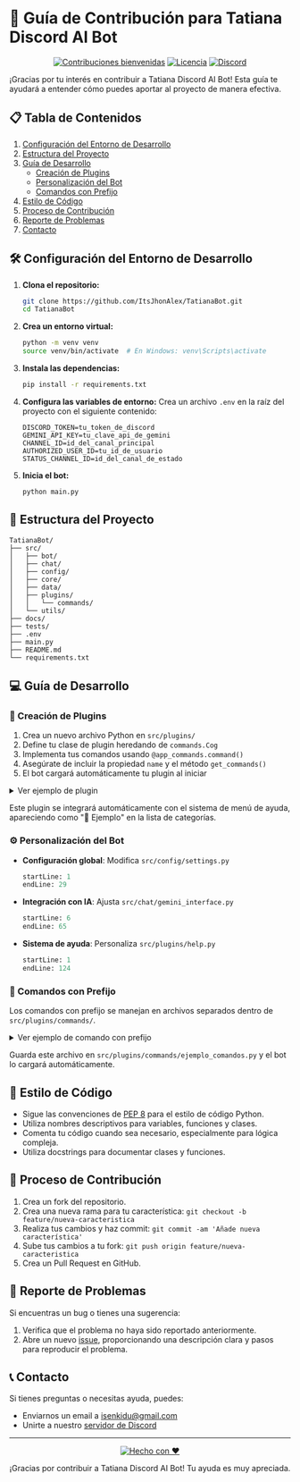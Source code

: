 # 🤝 Guía de Contribución para Tatiana Discord AI Bot

<div align="center">

[![Contribuciones bienvenidas](https://img.shields.io/badge/contribuciones-bienvenidas-brightgreen.svg?style=flat)](https://github.com/ItsJhonAlex/TatianaBot/issues)
[![Licencia](https://img.shields.io/badge/licencia-MIT-blue.svg)](https://opensource.org/licenses/MIT)
[![Discord](https://img.shields.io/discord/1276749747339661332?color=7289DA&logo=discord&logoColor=white)](https://discord.gg/2xjXpztFnY)

</div>

¡Gracias por tu interés en contribuir a Tatiana Discord AI Bot! Esta guía te ayudará a entender cómo puedes aportar al proyecto de manera efectiva.

## 📋 Tabla de Contenidos

1. [Configuración del Entorno de Desarrollo](#-configuración-del-entorno-de-desarrollo)
2. [Estructura del Proyecto](#-estructura-del-proyecto)
3. [Guía de Desarrollo](#-guía-de-desarrollo)
   - [Creación de Plugins](#-creación-de-plugins)
   - [Personalización del Bot](#️-personalización-del-bot)
   - [Comandos con Prefijo](#-comandos-con-prefijo)
4. [Estilo de Código](#-estilo-de-código)
5. [Proceso de Contribución](#-proceso-de-contribución)
6. [Reporte de Problemas](#-reporte-de-problemas)
7. [Contacto](#-contacto)

## 🛠 Configuración del Entorno de Desarrollo

1. **Clona el repositorio:**
   ```bash
   git clone https://github.com/ItsJhonAlex/TatianaBot.git
   cd TatianaBot
   ```

2. **Crea un entorno virtual:**
   ```bash
   python -m venv venv
   source venv/bin/activate  # En Windows: venv\Scripts\activate
   ```

3. **Instala las dependencias:**
   ```bash
   pip install -r requirements.txt
   ```

4. **Configura las variables de entorno:**
   Crea un archivo `.env` en la raíz del proyecto con el siguiente contenido:
   ```
   DISCORD_TOKEN=tu_token_de_discord
   GEMINI_API_KEY=tu_clave_api_de_gemini
   CHANNEL_ID=id_del_canal_principal
   AUTHORIZED_USER_ID=tu_id_de_usuario
   STATUS_CHANNEL_ID=id_del_canal_de_estado
   ```

5. **Inicia el bot:**
   ```bash
   python main.py
   ```

## 📁 Estructura del Proyecto

```
TatianaBot/
├── src/
│   ├── bot/
│   ├── chat/
│   ├── config/
│   ├── core/
│   ├── data/
│   ├── plugins/
│   │   └── commands/
│   └── utils/
├── docs/
├── tests/
├── .env
├── main.py
├── README.md
└── requirements.txt
```

## 💻 Guía de Desarrollo

### 🔌 Creación de Plugins

1. Crea un nuevo archivo Python en `src/plugins/`
2. Define tu clase de plugin heredando de `commands.Cog`
3. Implementa tus comandos usando `@app_commands.command()`
4. Asegúrate de incluir la propiedad `name` y el método `get_commands()`
5. El bot cargará automáticamente tu plugin al iniciar

<details>
<summary>Ver ejemplo de plugin</summary>

```python
import discord
from discord import app_commands
from discord.ext import commands

class EjemploPlugin(commands.Cog):
    """
    Este es un plugin de ejemplo que muestra cómo crear un nuevo comando.
    """
    name = "🔧 Ejemplo"

    def __init__(self, bot):
        self.bot = bot

    @app_commands.command(name="saludar", description="Saluda al usuario")
    async def saludar(self, interaction: discord.Interaction):
        await interaction.response.send_message(f"¡Hola, {interaction.user.name}!")

    def get_commands(self):
        return [command for command in self.bot.tree.walk_commands() if command.binding == self]

async def setup(bot):
    await bot.add_cog(EjemploPlugin(bot))
```

</details>

Este plugin se integrará automáticamente con el sistema de menú de ayuda, apareciendo como "🔧 Ejemplo" en la lista de categorías.

### ⚙️ Personalización del Bot

- **Configuración global**: Modifica `src/config/settings.py`
  ```python:src/config/settings.py
  startLine: 1
  endLine: 29
  ```

- **Integración con IA**: Ajusta `src/chat/gemini_interface.py`
  ```python:src/chat/gemini_interface.py
  startLine: 6
  endLine: 65
  ```

- **Sistema de ayuda**: Personaliza `src/plugins/help.py`
  ```python:src/plugins/help.py
  startLine: 1
  endLine: 124
  ```

### 📝 Comandos con Prefijo

Los comandos con prefijo se manejan en archivos separados dentro de `src/plugins/commands/`.

<details>
<summary>Ver ejemplo de comando con prefijo</summary>

```python
from discord.ext import commands
import discord
import random

class EjemploComandos(commands.Cog):
    def __init__(self, bot):
        self.bot = bot

    @commands.command(name="saludo", description="Saluda al usuario")
    async def saludo(self, ctx):
        await ctx.send(f"¡Hola, {ctx.author.name}!")

    @commands.command(name="dado", description="Tira un dado")
    async def dado(self, ctx):
        resultado = random.randint(1, 6)
        await ctx.send(f"🎲 El dado cayó en: {resultado}")

async def setup(bot):
    await bot.add_cog(EjemploComandos(bot))
```

</details>

Guarda este archivo en `src/plugins/commands/ejemplo_comandos.py` y el bot lo cargará automáticamente.

## 🎨 Estilo de Código

- Sigue las convenciones de [PEP 8](https://www.python.org/dev/peps/pep-0008/) para el estilo de código Python.
- Utiliza nombres descriptivos para variables, funciones y clases.
- Comenta tu código cuando sea necesario, especialmente para lógica compleja.
- Utiliza docstrings para documentar clases y funciones.

## 🔄 Proceso de Contribución

1. Crea un fork del repositorio.
2. Crea una nueva rama para tu característica: `git checkout -b feature/nueva-caracteristica`
3. Realiza tus cambios y haz commit: `git commit -am 'Añade nueva característica'`
4. Sube tus cambios a tu fork: `git push origin feature/nueva-caracteristica`
5. Crea un Pull Request en GitHub.

## 🐛 Reporte de Problemas

Si encuentras un bug o tienes una sugerencia:

1. Verifica que el problema no haya sido reportado anteriormente.
2. Abre un nuevo [issue](https://github.com/ItsJhonAlex/TatianaBot/issues/new), proporcionando una descripción clara y pasos para reproducir el problema.

## 📞 Contacto

Si tienes preguntas o necesitas ayuda, puedes:
- Enviarnos un email a isenkidu@gmail.com
- Unirte a nuestro [servidor de Discord](https://discord.gg/2xjXpztFnY)

---

<div align="center">

[![Hecho con ❤️](https://img.shields.io/badge/Hecho%20con-❤️-ff69b4.svg)](https://github.com/ItsJhonAlex/TatianaBot)

¡Gracias por contribuir a Tatiana Discord AI Bot! Tu ayuda es muy apreciada.

</div>